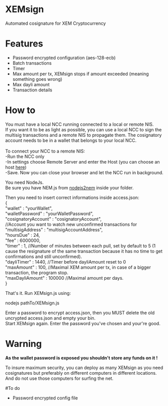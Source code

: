 # XEMsign
Automated cosignature for XEM Cryptocurrency

# Features
- Password encrypted configuration (aes-128-ecb)
- Batch transactions
- Timer
- Max amount per tx, XEMsign stops if amount exceeded (meaning something goes wrong)
- Max dayli amount
- Transaction details

# How to

You must have a local NCC running connected to a local or remote NIS.<br>
If you want it to be as light as possible, you can use a local NCC to sign the multisig transactions and a remote NIS to propagate them. The cosignatory account needs to be in a wallet that belongs to your local NCC.<br><br>
To connect your NCC to a remote NIS:<br>
-Run the NCC only<br>
-In settings choose Remote Server and enter the Host (you can choose an host <a href="http://www.nodeexplorer.com/" target="_blank">here</a>)<br>
-Save. Now you can close your browser and let the NCC run in background.

You need NodeJs.<br>
Be sure you have NEM.js from <a href="https://github.com/NewEconomyMovement/nodejs2nem" target="_blank">nodejs2nem</a> inside your folder.

Then you need to insert correct informations inside access.json:<br>
{<br>
"wallet" : "yourWallet",<br>
"walletPassword" : "yourWalletPassword",<br>
"cosignatoryAccount" : "cosignatoryAccount",<br> //Account you want to watch new unconfirmed transactions for
"multisigAddress" : "multisigAccountAddress",<br>
"hoursDue" : 24,<br>
"fee" : 6000000,<br>
"timer" : 1, //Number of minutes between each pull, set by default to 5 (1 cause the resignature of the same transaction because it has no time to get confirmations and still unconfirmed).<br>
"dayliTimer" : 1440, //Timer before dayliAmount reset to 0<br>
"maxAmount" : 100, //Maximal XEM amount per tx, in case of a bigger transaction, the program stop.<br>
"maxDayliAmount" : 100000 //Maximal amount per days.<br>
}<br>

That's it. Run XEMsign.js using:

nodejs pathTo/XEMsign.js

Enter a password to encrypt access.json, then you MUST delete the old uncrypted access.json and empty your bin.<br>
Start XEMsign again. Enter the password you've chosen and your're good.

# Warning 

<b>As the wallet password is exposed you shouldn't store any funds on it !</b>

To insure maximum security, you can deploy as many XEMsign as you need cosignatures but preferably on different computers in different locations. And do not use those computers for surfing the net.

#To do
- Password encrypted config file
